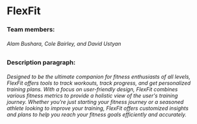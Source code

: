 # FlexFit

### Team members:
###### Alam Bushara, Cole Bairley, and David Ustyan

### Description paragraph:
###### Designed to be the ultimate companion for fitness enthusiasts of all levels, FlexFit offers tools to track workouts, track progress, and get personalized training plans. With a focus on user-friendly design, FlexFit combines various fitness metrics to provide a holistic view of the user's training journey. Whether you're just starting your fitness journey or a seasoned athlete looking to improve your training, FlexFit offers customized insights and plans to help you reach your fitness goals efficiently and accurately.
